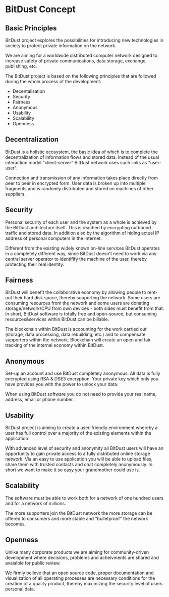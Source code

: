 # BitDust Concept


## Basic Principles

BitDust project explores the possibilities for introducing new technologies in society to protect private information on the network.

We are aiming for a worldwide distributed computer network designed to increase safety of private communications, data storage, exchange, publishing, etc.

The BitDust project is based on the following principles that are followed during the whole process of the development:

  * Decentalisation
  * Security
  * Fairness
  * Anonymous
  * Usability
  * Scalability
  * Openness


## Decentralization

BitDust is a holistic ecosystem, the basic idea of which is to complete the decentralization of information flows and stored data.
Instead of the usual interaction model "client-server" BitDust network uses such links as "user-user".

Connection and transmission of any information takes place directly from peer to peer in encrypted form. User data is broken up into multiple fragments and is randomly distributed and stored on machines of other suppliers.


## Security

Personal security of each user and the system as a whole is achieved by the BitDust architecture itself. This is reached by encrypting outbound traffic and stored data. In addition also by the algorithm of hiding actual IP address of personal computers in the Internet.

Different from the existing widely known on-line services BitDust operates in a completely different way, since BitDust doesn't need to work via any central server operator to identifify the machine of the user, thereby protecting their real identity.


## Fairness

BitDust will benefit the collaborative economy by allowing people to rent-out their hard disk space, thereby supporting the network. Some users are consuming resources from the network and some users are donating storage/network/CPU from own devices - both sides must benefit from that. In short, BitDust software is totally free and open-source, but consuming resources&services within BitDust can be billable.

The blockchain within BitDust is accounting for the work carried out (storage, data processing, data rebuilding, etc.) and to compensate supporters within the network. Blockchain will create an open and fair tracking of the internal economy within BitDust.


## Anonymous

Set-up an account and use BitDust completely anonymous. All data is fully encrypted using RSA & DSE3 encryption. Your private key which only you have provides you with the power to unlock your data.

When using BitDust software you do not need to provide your real name, address, email or phone number.


## Usability

BitDust project is aiming to create a user-friendly environment whereby a user has full control over a majority of the existing elements within the application.

With advanced level of security and anonymity all BitDust users will have an opportunity to gain private access to a fully distributed online storage network. Via an easy to use application you will be able to upload files, share them with trusted contacts and chat completely anonymously. In short we want to make it so easy your grandmother could use is.


## Scalability

The software must be able to work both for a network of one hundred users and for a network of millions.

The more supporters join the BitDust network the more storage can be offered to consumers and more stable and "bulletproof" the network becomes.


## Openness

Unlike many corporate products we are aiming for community-driven development where decisions, problems and acheivments are shared and avaialble for public review.

We firmly believe that an open source code, proper documentation and visualization of all operating processes are necessary conditions for the creation of a quality product, thereby maximizing the security level of users personal data.

